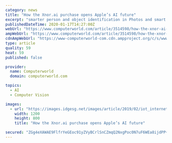 ```yaml
---
category: news
title: "How the Xnor.ai purchase opens Apple’s AI future"
excerpt: "smarter person and object identification in Photos and smart object recognition in ARKit. Another place where Apple may be able to make a difference is in CCTV video, improving playback and person ..."
publishedDateTime: 2020-01-17T14:27:00Z
webUrl: "https://www.computerworld.com/article/3514598/how-the-xnor-ai-purchase-opens-apple-s-ai-future.html"
ampWebUrl: "https://www.computerworld.com/article/3514598/how-the-xnor-ai-purchase-opens-apple-s-ai-future.amp.html"
cdnAmpWebUrl: "https://www-computerworld-com.cdn.ampproject.org/c/s/www.computerworld.com/article/3514598/how-the-xnor-ai-purchase-opens-apple-s-ai-future.amp.html"
type: article
quality: 59
heat: 59
published: false

provider:
  name: Computerworld
  domain: computerworld.com

topics:
  - AI
  - Computer Vision

images:
  - url: "https://images.idgesg.net/images/article/2019/02/iot_internet_of_things_lifestyle_connected_appliances_by_elenabs_gettyimages-1018211724_2400x1600-100788445-large.jpg"
    width: 1200
    height: 800
    title: "How the Xnor.ai purchase opens Apple’s AI future"

secured: "ZGg4eXAWAE9FlfrYeGEoc91yZVyBCrlSnCZmqQ2NxgPoc0N7uF6WEa8ijdPP+9oSO/9ZYVtG6n05KlwBp6V8RF6ZdC7l0ox2Rr8SleikMzlmT0jM1xWWaliEpciAtkD7UxH1vbGWFDcvKg5ouQjkzu9v+IIVeQnoiC595ws/15t6rIM4oU0wgg1mI96nXZxs+8YaNzFZhNPKo4YWoR6h/ko02pvkawK6r5Gdfro2rUqAAC7gqPCZQiDMYiTjnJCG9A8YU7MQDbxyZnjpwunlzynQKn6sC9hfehquT0UNw2HrlAi08XZP6JzE8yIBaCBd;OYqWM+kvg7mRg3ElBkwSIQ=="
---
```


